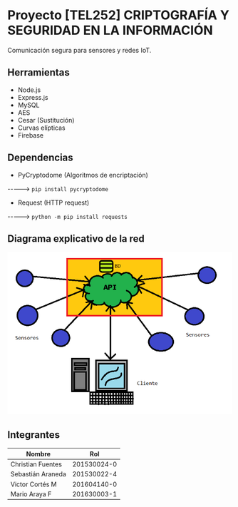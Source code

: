 # Proyecto [TEL252] CRIPTOGRAFÍA Y SEGURIDAD EN LA INFORMACIÓN

Comunicación segura para sensores y redes IoT.

## Herramientas

- Node.js
- Express.js
- MySQL
- AES
- Cesar (Sustitución)
- Curvas elípticas
- Firebase

## Dependencias

- PyCryptodome (Algoritmos de encriptación)

-----> `pip install pycryptodome`

- Request (HTTP request)

-----> `python -m pip install requests`

## Diagrama explicativo de la red

![Diagrama](imgs/proyecto.png)

## Integrantes

| Nombre | Rol |
| ---- | ---- | 
| Christian Fuentes | 201530024-0 |
| Sebastián Araneda | 201530022-4 |
| Victor Cortés M | 201604140-0 |
| Mario Araya F | 201630003-1 |
